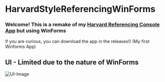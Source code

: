 # HarvardStyleReferencingWinForms
### Welcome! This is a remake of my [Harvard Referencing Console App](https://github.com/AF-Source/Harvard-Referencing-Style-Console-App) but using WinForms
If you are curious, you can download the app in the releases!) (My first Winforms App)
## UI - Limited due to the nature of WinForms
![UI-Image](https://user-images.githubusercontent.com/69463227/124126199-c7c23600-dabd-11eb-8897-a99f44ea5e34.png)

